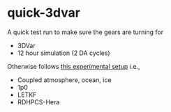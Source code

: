 # quick-3dvar

A quick test run to make sure the gears are turning for

- 3DVar
- 12 hour simulation (2 DA cycles)


Otherwise follows [this experimental
setup](https://github.com/NOAA-PSL/UFS-RNR/blob/develop/cylc/experiments/RDHPCS-Hera.3DVar.1p0.coupled.yaml)
i.e.,
- Coupled atmosphere, ocean, ice
- 1p0
- LETKF
- RDHPCS-Hera
